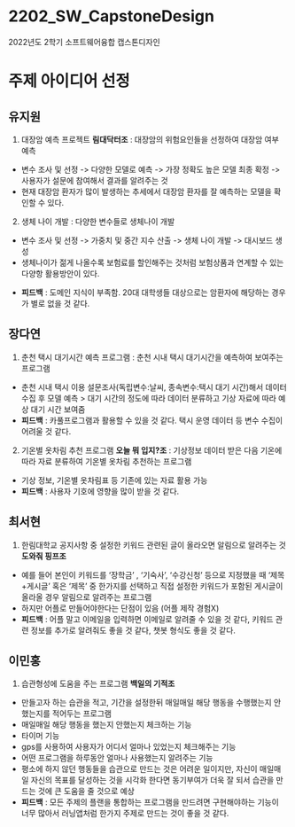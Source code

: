 # 2202_SW_CapstoneDesign
2022년도 2학기 소프트웨어융합 캡스톤디자인


# 주제 아이디어 선정
## 유지원
1. 대장암 예측 프로젝트 **림대닥터조**
: 대장암의 위험요인들을 선정하여 대장암 여부 예측
  * 변수 조사 및 선정 -> 다양한 모델로 예측 -> 가장 정확도 높은 모델 최종 확정 -> 사용자가 설문에 참여해서 결과를 알려주는 것
  * 현재 대장암 환자가 많이 발생하는 추세에서 대장암 환자를 잘 예측하는 모델을 확인할 수 있다.
2. 생체 나이 개발
: 다양한 변수들로 생체나이 개발
  * 변수 조사 및 선정 -> 가중치 및 중간 지수 산출 -> 생체 나이 개발 -> 대시보드 생성
  * 생체나이가 젊게 나올수록 보험료를 할인해주는 것처럼 보험상품과 연계할 수 있는 다양항 활용방안이 있다.
- **피드백** : 도메인 지식이 부족함. 20대 대학생들 대상으로는 암환자에 해당하는 경우가 별로 없을 것 같다.

## 장다연
1. 춘천 택시 대기시간 예측 프로그램
: 춘천 시내 택시 대기시간을 예측하여 보여주는 프로그램
 - 춘천 시내 택시 이용 설문조사(독립변수:날씨, 종속변수:택시 대기 시간)해서 데이터 수집 후 모델 예측 > 대기 시간의 정도에 따라 데이터 분류하고 기상 자료에 따라 예상 대기 시간 보여줌
 - **피드백** : 카풀프로그램과 활용할 수 있을 것 같다. 택시 운영 데이터 등 변수 수집이 어려울 것 같다.

2. 기온별 옷차림 추천 프로그램 **오늘 뭐 입지?조**
: 기상정보 데이터 받은 다음 기온에 따라 자료 분류하여 기온별 옷차림 추천하는 프로그램
- 기상 정보, 기온별 옷차림표 등 기존에 있는 자료 활용 가능
- **피드백** : 사용자 기호에 영향을 많이 받을 것 같다.
  
## 최서현
1. 한림대학교 공지사항 중 설정한 키워드 관련된 글이 올라오면 알림으로 알려주는 것 **도와줘 핑프조**
- 예를 들어 본인이 키워드를 ‘장학금’ , ‘기숙사’, ‘수강신청’ 등으로 지정했을 때 ‘제목+게시글’ 혹은 ‘제목’ 중 한가지를 선택하고 직접 설정한 키워드가 포함된 게시글이 올라올 경우 알림으로 알려주는 프로그램
- 하지만 어플로 만들어야한다는 단점이 있음 (어플 제작 경험X)
- **피드백** : 어플 말고 이메일을 입력하면 이메일로 알려줄 수 있을 것 같다, 키워드 관련 정보를 추가로 알려줘도 좋을 것 같다, 챗봇 형식도 좋을 것 같다.

## 이민홍
1. 습관형성에 도움을 주는 프로그램 **백일의 기적조**
 - 만들고자 하는 습관을 적고, 기간을 설정한뒤 매일매일 해당 행동을 수행했는지 안했는지를 적어두는 프로그램 
 - 매일매일 해당 행동을 했는지 안했는지 체크하는 기능
 - 타이머 기능
 - gps를 사용하여 사용자가 어디서 얼마나 있었는지 체크해주는 기능
 - 어떤 프로그램을 하루동안 얼마나 사용했는지 알려주는 기능
 - 평소에 하지 않던 행동들을 습관으로 만드는 것은 어려운 일이지만, 자신이 매일매일 자신의 목표를 달성하는 것을 시각화 한다면 동기부여가 더욱 잘 되서 습관을 만드는 것에 큰 도움을 줄 것으로 예상
- **피드백** : 모든 주제의 플랜을 통합하는 프로그램을 만드려면 구현해야하는 기능이 너무 많아서 러닝앱처럼 한가지 주제로 만드는 것이 좋을 것 같다.
